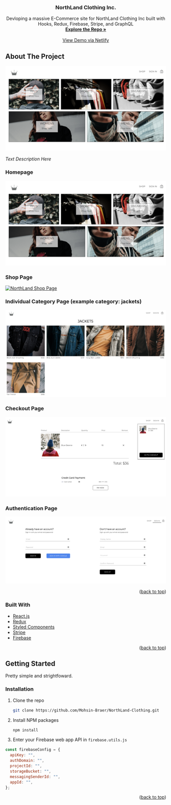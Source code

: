 <div id="top"></div>
<!--
*** Thanks for checking out the Best-README-Template. If you have a suggestion
*** that would make this better, please fork the repo and create a pull request
*** or simply open an issue with the tag "enhancement".
*** Don't forget to give the project a star!
*** Thanks again! Now go create something AMAZING! :D
--> 

<!-- PROJECT SHIELDS -->
<!--
*** I'm using markdown "reference style" links for readability.
*** Reference links are enclosed in brackets [ ] instead of parentheses ( ).
*** See the bottom of this document for the declaration of the reference variables
*** for contributors-url, forks-url, etc. This is an optional, concise syntax you may use.
*** https://www.markdownguide.org/basic-syntax/#reference-style-links
-->

<!-- PROJECT LOGO -->
<br />
<div align="center">
<h3 align="center">NorthLand Clothing Inc.</h3>

  <p align="center">
    Devloping a massive E-Commerce site for NorthLand Clothing Inc built with Hooks, Redux, Firebase, Stripe, and GraphQL
    <br />
    <a href="https://github.com/Mohsin-Braer/NorthLand-Clothing/"><strong>Explore the Repo »</strong></a>
    <br />
    <br />
    <a href="https://62d19d7d94f05f4934e81c8f--gorgeous-kleicha-071edb.netlify.app/">View Demo via Netlify</a>
  </p>
</div>

<!-- ABOUT THE PROJECT -->

## About The Project

[![NorthLand Homepage][homepage-src]](https://62d19d7d94f05f4934e81c8f--gorgeous-kleicha-071edb.netlify.app/)

*Text Description Here*

### Homepage
[![NorthLand Homepage][homepage-src]](https://62d19d7d94f05f4934e81c8f--gorgeous-kleicha-071edb.netlify.app/)

### Shop Page
[![NorthLand Shop Page][shop-src]](https://62d19d7d94f05f4934e81c8f--gorgeous-kleicha-071edb.netlify.app/shop)

### Individual Category Page (example category: jackets)
[![NorthLand Category:Jackets Page][jacket-src]](https://62d19d7d94f05f4934e81c8f--gorgeous-kleicha-071edb.netlify.app/shop/jackets)

### Checkout Page
[![NorthLand Checkout Page][checkout-src]](https://62d19d7d94f05f4934e81c8f--gorgeous-kleicha-071edb.netlify.app/checkout)

### Authentication Page
[![NorthLand Authentication Page][auth-src]](https://62d19d7d94f05f4934e81c8f--gorgeous-kleicha-071edb.netlify.app/auth)


<p align="right">(<a href="#top">back to top</a>)</p>

### Built With

- [React.js](https://reactjs.org/)
- [Redux](https://redux.js.org/)
- [Styled Components](https://styled-components.com/)
- [Stripe](https://stripe.com/)
- [Firebase](https://firebase.google.com/)

<p align="right">(<a href="#top">back to top</a>)</p>

<!-- GETTING STARTED -->

## Getting Started

Pretty simple and strightfoward.

### Installation

1. Clone the repo
   ```sh
   git clone https://github.com/Mohsin-Braer/NorthLand-Clothing.git
   ```
2. Install NPM packages
   ```sh
   npm install
   ```
3. Enter your Firebase web app API in `firebase.utils.js`

```js
const firebaseConfig = {
  apiKey: "",
  authDomain: "",
  projectId: "",
  storageBucket: "",
  messagingSenderId: "",
  appId: "",
};
```

<p align="right">(<a href="#top">back to top</a>)</p>


<!-- MARKDOWN LINKS & IMAGES -->
<!-- https://www.markdownguide.org/basic-syntax/#reference-style-links -->

[contributors-shield]: https://img.shields.io/github/contributors/github_username/repo_name.svg?style=for-the-badge
[contributors-url]: https://github.com/github_username/repo_name/graphs/contributors
[forks-shield]: https://img.shields.io/github/forks/github_username/repo_name.svg?style=for-the-badge
[forks-url]: https://github.com/github_username/repo_name/network/members
[stars-shield]: https://img.shields.io/github/stars/github_username/repo_name.svg?style=for-the-badge
[stars-url]: https://github.com/github_username/repo_name/stargazers
[issues-shield]: https://img.shields.io/github/issues/github_username/repo_name.svg?style=for-the-badge
[issues-url]: https://github.com/github_username/repo_name/issues
[license-shield]: https://img.shields.io/github/license/github_username/repo_name.svg?style=for-the-badge
[license-url]: https://github.com/github_username/repo_name/blob/master/LICENSE.txt
[linkedin-shield]: https://img.shields.io/badge/-LinkedIn-black.svg?style=for-the-badge&logo=linkedin&colorB=555
[linkedin-url]: https://linkedin.com/in/linkedin_username

[homepage-src]: ./images/Northland-Home-Page.png
[shop-src]: ./images/Northland-Shop-Page.png
[checkout-src]: ./images/Northland-Checkout-Page.png
[jacket-src]: ./images/Northland-Jacket-Page.png
[auth-src]: ./images/Northland-Auth-Page.png


[demo-img-gallery-link]: https://postimg.cc/gallery/Ym8nYm9
